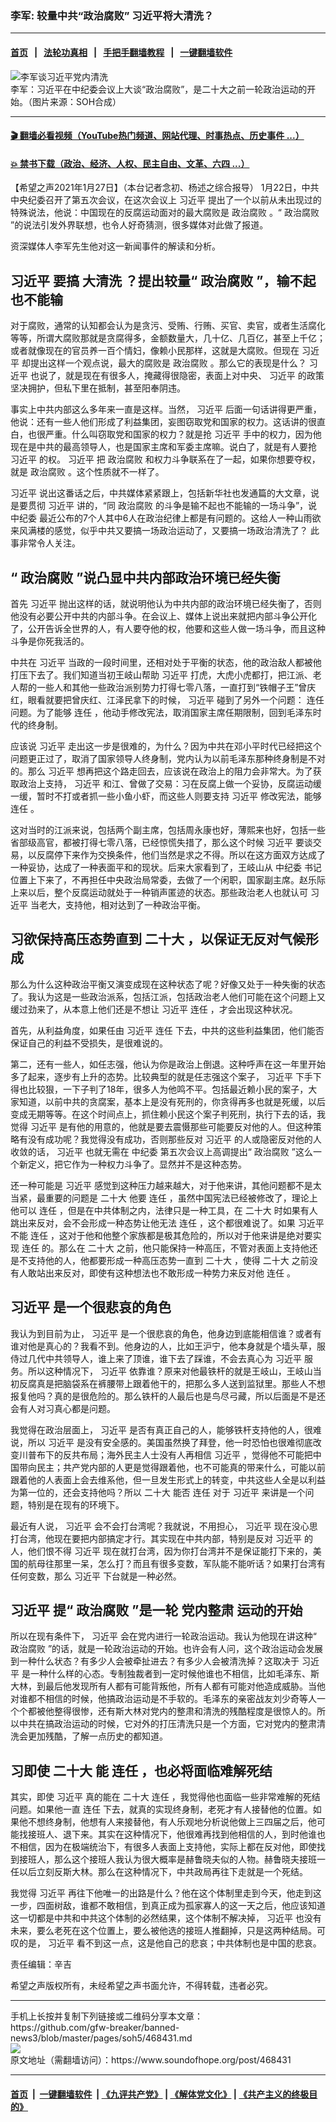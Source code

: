 ### 李军: 较量中共“政治腐败” 习近平将大清洗？ 
------------------------

#### [首页](https://github.com/gfw-breaker/banned-news3/blob/master/README.md) &nbsp;&nbsp;|&nbsp;&nbsp; [法轮功真相](https://github.com/begood0513/basic/blob/master/README.md)  &nbsp;&nbsp;|&nbsp;&nbsp; [手把手翻墙教程](https://github.com/gfw-breaker/guides/wiki)  &nbsp;&nbsp;|&nbsp;&nbsp; [一键翻墙软件](https://github.com/gfw-breaker/nogfw/blob/master/README.md)  



<div><img alt="李军谈习近平党内清洗" src="https://img.soundofhope.org/2021-01/1611788055767.png"/>
<br/><figcaption class="caption">
 李军：习近平在中纪委会议上大谈“政治腐败”，是二十大之前一轮政治运动的开始。（图片来源：SOH合成）
</figcaption></div><hr/>

#### [ 🎬  翻墙必看视频（YouTube热门频道、网站代理、时事热点、历史事件 ...）](https://github.com/gfw-breaker/links/blob/master/banned.md)

#### [ 💥  禁书下载（政治、经济、人权、民主自由、文革、六四 ...）](https://github.com/gfw-breaker/books/blob/master/README.md)

<div><div class="Content__Wrapper sc-1bvya0-0 grZQxZ">
 <p class="meta-top">
  <span class="meta">
   【希望之声2021年1月27日】（本台记者念初、杨述之综合报导）
  </span>
  1月22日，中共中央纪委召开了第五次会议，在这次会议上
  <ok href="/term/1063">
   习近平
  </ok>
  提出了一个以前从未出现过的特殊说法，他说：中国现在的反腐运动面对的最大腐败是
  <ok href="/term/71500">
   政治腐败
  </ok>
  。“
  <ok href="/term/71500">
   政治腐败
  </ok>
  ”的说法引发外界联想，也令人好奇猜测，很多媒体对此做了报道。
 </p>
 <p>
  资深媒体人李军先生他对这一新闻事件的解读和分析。
 </p>
 <h2>
  <ok href="/term/1063">
   习近平
  </ok>
  要搞
  <ok href="/term/13037">
   大清洗
  </ok>
  ？提出较量“
  <ok href="/term/71500">
   政治腐败
  </ok>
  ”，输不起也不能输
 </h2>
 <p>
  对于腐败，通常的认知都会认为是贪污、受贿、行贿、买官、卖官，或者生活腐化等等，所谓大腐败那就是贪腐得多，金额数量大，几十亿、几百亿，甚至上千亿；或者就像现在的官员养一百个情妇，像赖小民那样，这就是大腐败。但现在
  <ok href="/term/1063">
   习近平
  </ok>
  却提出这样一个观点说，最大的腐败是
  <ok href="/term/71500">
   政治腐败
  </ok>
  。那么它的表现是什么？
  <ok href="/term/1063">
   习近平
  </ok>
  也说了，就是现在有很多人，掩藏得很隐密，表面上对中央、
  <ok href="/term/1063">
   习近平
  </ok>
  的政策坚决拥护，但私下里在抵制，甚至阳奉阴违。
 </p>
 <div class="AD_Embed__Wrap-sc-1xslmin-0 igMuqX module desktop">
  <div>
  </div>
 </div>
 <p>
  事实上中共内部这么多年来一直是这样。当然，
  <ok href="/term/1063">
   习近平
  </ok>
  后面一句话讲得更严重，他说：还有一些人他们形成了利益集团，妄图窃取党和国家的权力。这话讲的很直白，也很严重。什么叫窃取党和国家的权力？就是抢
  <ok href="/term/1063">
   习近平
  </ok>
  手中的权力，因为他现在是中共的最高领导人，也是国家主席和军委主席嘛。说白了，就是有人要抢
  <ok href="/term/1063">
   习近平
  </ok>
  的权。
  <ok href="/term/1063">
   习近平
  </ok>
  把
  <ok href="/term/71500">
   政治腐败
  </ok>
  和权力斗争联系在了一起，如果你想要夺权，就是
  <ok href="/term/71500">
   政治腐败
  </ok>
  。这个性质就不一样了。
 </p>
 <p>
  <ok href="/term/1063">
   习近平
  </ok>
  说出这番话之后，中共媒体紧紧跟上，包括新华社也发通篇的大文章，说是要贯彻
  <ok href="/term/1063">
   习近平
  </ok>
  讲的，“同
  <ok href="/term/71500">
   政治腐败
  </ok>
  的斗争是输不起也不能输的一场斗争”，说
  <ok href="/term/1272">
   中纪委
  </ok>
  最近公布的7个人其中6人在政治纪律上都是有问题的。这给人一种山雨欲来风满楼的感觉，似乎中共又要搞一场政治运动了，又要搞一场政治清洗了？ 此事非常令人关注。
 </p>
 <h2>
  “
  <ok href="/term/71500">
   政治腐败
  </ok>
  ”说凸显中共内部政治环境已经失衡
 </h2>
 <p>
  首先
  <ok href="/term/1063">
   习近平
  </ok>
  抛出这样的话，就说明他认为中共内部的政治环境已经失衡了，否则他没有必要公开中共的内部斗争。在会议上、媒体上说出来就把内部斗争公开化了，公开告诉全世界的人，有人要夺他的权，他要和这些人做一场斗争，而且这种斗争是你死我活的。
 </p>
 <p>
  中共在
  <ok href="/term/1063">
   习近平
  </ok>
  当政的一段时间里，还相对处于平衡的状态，他的政治敌人都被他打压下去了。我们知道当初王岐山帮助
  <ok href="/term/1063">
   习近平
  </ok>
  打虎，大虎小虎都打，把江派、老人帮的一些人和其他一些政治派别势力打得七零八落，一直打到“铁帽子王”曾庆红，眼看就要把曾庆红、江泽民拿下的时候，
  <ok href="/term/1063">
   习近平
  </ok>
  碰到了另外一个问题：
  <ok href="/term/12659">
   连任
  </ok>
  问题。为了能够
  <ok href="/term/12659">
   连任
  </ok>
  ，他动手修改宪法，取消国家主席任期限制，回到毛泽东时代的终身制。
 </p>
 <p>
  应该说
  <ok href="/term/1063">
   习近平
  </ok>
  走出这一步是很难的，为什么？因为中共在邓小平时代已经把这个问题更正过了，取消了国家领导人终身制，党内认为以前毛泽东那种终身制是不对的。那么
  <ok href="/term/1063">
   习近平
  </ok>
  想再把这个路走回去，应该说在政治上的阻力会非常大。为了获取政治上支持，
  <ok href="/term/1063">
   习近平
  </ok>
  和江、曾做了交易：习在反腐上做一个妥协，反腐运动缓一缓，暂时不打或者抓一些小鱼小虾，而这些人则要支持
  <ok href="/term/1063">
   习近平
  </ok>
  修改宪法，能够
  <ok href="/term/12659">
   连任
  </ok>
  。
 </p>
 <p>
  这对当时的江派来说，包括两个副主席，包括周永康也好，薄熙来也好，包括一些省部级高官，都被打得七零八落，已经惊慌失措了，那么这个时候
  <ok href="/term/1063">
   习近平
  </ok>
  要谈交易，以反腐停下来作为交换条件，他们当然是求之不得。所以在这方面双方达成了一种妥协，达成了一种表面平和的现状。后来大家看到了，王岐山从
  <ok href="/term/1272">
   中纪委
  </ok>
  书记位置上下来了，不再担任中央政治局常委，去做了一个闲职，国家副主席。赵乐际上来以后，整个反腐运动就处于一种销声匿迹的状态。那些政治老人也就认可
  <ok href="/term/1063">
   习近平
  </ok>
  当老大，支持他，相对达到了一种政治平衡。
 </p>
 <h2>
  习欲保持高压态势直到
  <ok href="/term/294559">
   二十大
  </ok>
  ，以保证无反对气候形成
 </h2>
 <p>
  那么为什么这种政治平衡又演变成现在这种状态了呢？好像又处于一种失衡的状态了。我认为这是一些政治派系，包括江派，包括政治老人他们可能在这个问题上又缓过劲来了，从本意上他们还是不想让
  <ok href="/term/1063">
   习近平
  </ok>
  <ok href="/term/12659">
   连任
  </ok>
  ，才会出现这种状况。
 </p>
 <div class="AD_Embed__Wrap-sc-1xslmin-0 igMuqX module desktop">
  <div>
  </div>
 </div>
 <p>
  首先，从利益角度，如果任由
  <ok href="/term/1063">
   习近平
  </ok>
  <ok href="/term/12659">
   连任
  </ok>
  下去，中共的这些利益集团，他们能否保证自己的利益不受损失，是很难说的。
 </p>
 <p>
  第二，还有一些人，如任志强，他认为你是政治上倒退。这种呼声在这一年里开始多了起来，逐步有上升的态势。比较典型的就是任志强这个案子，
  <ok href="/term/1063">
   习近平
  </ok>
  下手下得也比较狠，一下子判了18年，很多人为他鸣不平。包括最近赖小民的案子，大家知道，以前中共的贪腐案，基本上是没有死刑的，你贪得再多也就是死缓，以后变成无期等等。在这个时间点上，抓住赖小民这个案子判死刑，执行下去的话，我觉得
  <ok href="/term/1063">
   习近平
  </ok>
  是有他的用意的，他就是要去震慑那些可能要反对他的人。但这种策略有没有成功呢？我觉得没有成功，否则那些反对
  <ok href="/term/1063">
   习近平
  </ok>
  的人或隐密反对他的人收敛的话，
  <ok href="/term/1063">
   习近平
  </ok>
  也就无需在
  <ok href="/term/1272">
   中纪委
  </ok>
  第五次会议上高调提出“
  <ok href="/term/71500">
   政治腐败
  </ok>
  ”这么一个新定义，把它作为一种权力斗争了。显然并不是这种态势。
 </p>
 <p>
  还一种可能是
  <ok href="/term/1063">
   习近平
  </ok>
  感觉到这种压力越来越大，对于他来讲，其他问题都不是太当紧，最重要的问题是
  <ok href="/term/294559">
   二十大
  </ok>
  他要
  <ok href="/term/12659">
   连任
  </ok>
  ，虽然中国宪法已经被修改了，理论上他可以
  <ok href="/term/12659">
   连任
  </ok>
  ，但是在中共体制之内，法律只是一种工具，在
  <ok href="/term/294559">
   二十大
  </ok>
  时如果有人跳出来反对，会不会形成一种态势让他无法
  <ok href="/term/12659">
   连任
  </ok>
  ，这个都很难说了。如果
  <ok href="/term/1063">
   习近平
  </ok>
  不能
  <ok href="/term/12659">
   连任
  </ok>
  ，这对于他和他整个家族都是极其危险的，所以对于他来讲是绝对要实现
  <ok href="/term/12659">
   连任
  </ok>
  的。那么在
  <ok href="/term/294559">
   二十大
  </ok>
  之前，他只能保持一种高压，不管对表面上支持他还是不支持他的人，他都要形成一种高压态势一直到
  <ok href="/term/294559">
   二十大
  </ok>
  ，使得
  <ok href="/term/294559">
   二十大
  </ok>
  之前没有人敢站出来反对，即使有这种想法也不敢形成一种势力来反对他
  <ok href="/term/12659">
   连任
  </ok>
  。
 </p>
 <h2>
  <ok href="/term/1063">
   习近平
  </ok>
  是一个很悲哀的角色
 </h2>
 <p>
  我认为到目前为止，
  <ok href="/term/1063">
   习近平
  </ok>
  是一个很悲哀的角色，他身边到底能相信谁？或者有谁对他是真心的？我看不到。他身边的人，比如王沪宁，他本身就是个墙头草，服侍过几代中共领导人，谁上来了顶谁，谁下去了踩谁，不会去真心为
  <ok href="/term/1063">
   习近平
  </ok>
  服务。所以这种情况下，
  <ok href="/term/1063">
   习近平
  </ok>
  依靠谁？原来对他最铁杆的就是王岐山，王岐山当初反腐真是把脑袋系在裤腰带上跟着他干的，把那么多人送到监狱里。那些人不想报复他吗？真的是很危险的。那么铁杆的人最后也是鸟尽弓藏，所以后面是不是还会有人对习真心都是问题。
 </p>
 <p>
  我觉得在政治层面上，
  <ok href="/term/1063">
   习近平
  </ok>
  是否有真正自己的人，能够铁杆支持他的人，很难说，所以
  <ok href="/term/1063">
   习近平
  </ok>
  是没有安全感的。美国虽然换了拜登，他一时恐怕也很难彻底改变川普布下的反共布局；海外民主人士没有人再相信
  <ok href="/term/1063">
   习近平
  </ok>
  ，觉得他不可能把中国带向民主；共产党内部的人更是觉得跟着他，也不可能真的带来什么，可能以前跟着他的人表面上会去维系他，但一旦发生形式上的转变，中共这些人全是以利益为第一位的，还会支持他吗？所以
  <ok href="/term/294559">
   二十大
  </ok>
  能否
  <ok href="/term/12659">
   连任
  </ok>
  对于
  <ok href="/term/1063">
   习近平
  </ok>
  来讲是一个问题，特别是在现有的环境下。
 </p>
 <div class="AD_Embed__Wrap-sc-1xslmin-0 igMuqX module desktop">
  <div>
  </div>
 </div>
 <p>
  最近有人说，
  <ok href="/term/1063">
   习近平
  </ok>
  会不会打台湾呢？我就说，不用担心，
  <ok href="/term/1063">
   习近平
  </ok>
  现在没心思打台湾，他现在要把内部搞定才行。其实现在中共内部，特别是反对
  <ok href="/term/1063">
   习近平
  </ok>
  的人，他们恨不得
  <ok href="/term/1063">
   习近平
  </ok>
  现在就打台湾，因为你打台湾并不是保证能打下来的，美国的航母往那里一呆，怎么打？而且有很多变数，军队能不能听话？如果打台湾有任何变数，那么
  <ok href="/term/1063">
   习近平
  </ok>
  下台就是一种必然。
 </p>
 <h2>
  <ok href="/term/1063">
   习近平
  </ok>
  提“
  <ok href="/term/71500">
   政治腐败
  </ok>
  ”是一轮
  <ok href="/term/467618">
   党内整肃
  </ok>
  运动的开始
 </h2>
 <p>
  所以在现有条件下，
  <ok href="/term/1063">
   习近平
  </ok>
  会在党内进行一轮政治运动。我认为他现在讲这种“
  <ok href="/term/71500">
   政治腐败
  </ok>
  ”的话，就是一轮政治运动的开始。也许会有人问，这个政治运动会发展到一种什么状态？有多少人会被牵扯进去？有多少人会被清洗掉？这取决于
  <ok href="/term/1063">
   习近平
  </ok>
  是一种什么样的心态。专制独裁者到一定时候他谁也不相信，比如毛泽东、斯大林，到最后他发现所有人都有可能背叛他，所有人都有可能对他造成威胁。当他对谁都不相信的时候，他搞政治运动是不手软的。毛泽东的亲密战友刘少奇等人一个个都被他整得很惨，还有斯大林对党内的整肃和清洗的残酷程度是很惊人的。所以中共在搞政治运动的时候，它对外的打压清洗只是一个方面，它对党内的整肃清洗会更加残酷，了解一点历史的都知道。
 </p>
 <h2>
  习即使
  <ok href="/term/294559">
   二十大
  </ok>
  能
  <ok href="/term/12659">
   连任
  </ok>
  ，也必将面临难解死结
 </h2>
 <p>
  其实，即使
  <ok href="/term/1063">
   习近平
  </ok>
  真的能在
  <ok href="/term/294559">
   二十大
  </ok>
  <ok href="/term/12659">
   连任
  </ok>
  ，我觉得他也面临一些非常难解的死结问题。如果他一直
  <ok href="/term/12659">
   连任
  </ok>
  下去，就真的实现终身制，老死才有人接替他的位置。如果他不想终身制，他想有人来接替他，有人乐观地分析说他做上三四届之后，他可能找接班人、退下来。其实在这种情况下，他很难再找到他相信的人，到时他谁也不相信，因为在极端统治下，有很多人表面上支持他，实际上都在反对他，即使找到接班人，那么这个接班人我认为很大概率是赫鲁晓夫似的人物。赫鲁晓夫接班一任以后立刻反斯大林。那么在这种情况下，中共政局再往下走就是一个死结。
 </p>
 <p>
  我觉得
  <ok href="/term/1063">
   习近平
  </ok>
  再往下他唯一的出路是什么？他在这个体制里走到今天，他走到这一步，四面树敌，谁都不敢相信，到真正成为孤家寡人的这一天之后，他应该知道这一切都是中共和中共这个体制的必然结果，这个体制不解决掉，
  <ok href="/term/1063">
   习近平
  </ok>
  也没有未来，要么老死在这个位置上，要么被他选的接班人推翻掉，只是这两种结局。可叹的是，
  <ok href="/term/1063">
   习近平
  </ok>
  看不到这一点，这是他自己的悲哀；中共体制也是中国的悲哀。
 </p>
 <div class="soh-embed">
  <div class="soh-embed-inner">
   <div class="iframely-embed">
    <div class="iframely-responsive">
    </div>
   </div>
  </div>
 </div>
 <p class="meta-btm">
  责任编辑：辛吉
 </p>
 <p class="meta-btm">
  希望之声版权所有，未经希望之声书面允许，不得转载，违者必究。
 </p>
</div>
</div>
<hr/>
手机上长按并复制下列链接或二维码分享本文章：<br/>
https://github.com/gfw-breaker/banned-news3/blob/master/pages/soh5/468431.md <br/>
<a href='https://github.com/gfw-breaker/banned-news3/blob/master/pages/soh5/468431.md'><img src='https://github.com/gfw-breaker/banned-news3/blob/master/pages/soh5/468431.md.png'/></a> <br/>
原文地址（需翻墙访问）：https://www.soundofhope.org/post/468431


------------------------
#### [首页](https://github.com/gfw-breaker/banned-news3/blob/master/README.md) &nbsp;|&nbsp; [一键翻墙软件](https://github.com/gfw-breaker/nogfw/blob/master/README.md) &nbsp;| [《九评共产党》](https://github.com/gfw-breaker/9ping.md/blob/master/README.md#九评之一评共产党是什么) | [《解体党文化》](https://github.com/gfw-breaker/jtdwh.md/blob/master/README.md) | [《共产主义的终极目的》](https://github.com/gfw-breaker/gczydzjmd.md/blob/master/README.md)


<img src='http://gfw-breaker.win/banned-news3/pages/soh5/468431.md' width='0px' height='0px'/>